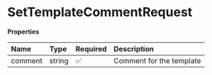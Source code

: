 # SetTemplateCommentRequest

**Properties**

| Name    | Type   | Required | Description              |
| :------ | :----- | :------- | :----------------------- |
| comment | string | ✅       | Comment for the template |
